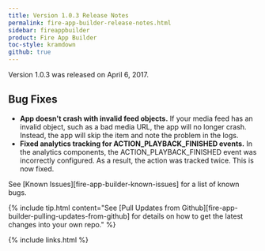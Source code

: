 ```yaml
---
title: Version 1.0.3 Release Notes
permalink: fire-app-builder-release-notes.html
sidebar: fireappbuilder
product: Fire App Builder
toc-style: kramdown
github: true
---
```


Version 1.0.3 was released on April 6, 2017.

## Bug Fixes

* **App doesn't crash with invalid feed objects.** If your media feed has an invalid object, such as a bad media URL, the app will no longer crash. Instead, the app will skip the item and note the problem in the logs.
* **Fixed analytics tracking for ACTION_PLAYBACK_FINISHED events.** In the analytics components, the ACTION_PLAYBACK_FINISHED event was incorrectly configured. As a result, the action was tracked twice. This is now fixed.  


See [Known Issues][fire-app-builder-known-issues] for a list of known bugs.

{% include tip.html content="See [Pull Updates from Github][fire-app-builder-pulling-updates-from-github] for details on how to get the latest changes into your own repo." %}

{% include links.html %}
